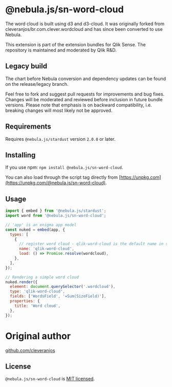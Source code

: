 # @nebula.js/sn-word-cloud
The word cloud is built using d3 and d3-cloud. It was originally forked from cleveranjos/br.com.clever.wordcloud and has since been converted to use Nebula.

This extension is part of the extension bundles for Qlik Sense. The repository is maintained and moderated by Qlik R&D.

## Legacy build
The chart before Nebula conversion and dependency updates can be found on the release/legacy branch.

Feel free to fork and suggest pull requests for improvements and bug fixes. Changes will be moderated and reviewed before inclusion in future bundle versions. Please note that emphasis is on backward compatibility, i.e. breaking changes will most likely not be approved.

## Requirements

Requires `@nebula.js/stardust` version `2.0.0` or later.

## Installing

If you use npm: `npm install @nebula.js/sn-word-cloud`.

You can also load through the script tag directly from [https://unpkg.com](https://unpkg.com/@nebula.js/sn-word-cloud).

## Usage

```js
import { embed } from '@nebula.js/stardust';
import word from '@nebula.js/sn-word-cloud';

// 'app' is an enigma app model
const nuked = embed(app, {
  types: [
    {
      // register word cloud - qlik-word-cloud is the default name in sense
      name: 'qlik-word-cloud',
      load: () => Promise.resolve(wordcloud),
    },
  ],
});

// Rendering a simple word cloud
nuked.render({
  element: document.querySelector('.wordcloud'),
  type: 'qlik-word-cloud',
  fields: ['WordsField', '=Sum(SizeField)'],
  properties: {
    title: 'Word cloud',
  },
});
```
# Original author

[github.com/cleveranjos](https://github.com/cleveranjos)

## License

`@nebula.js/sn-word-cloud` is [MIT licensed](./LICENSE).